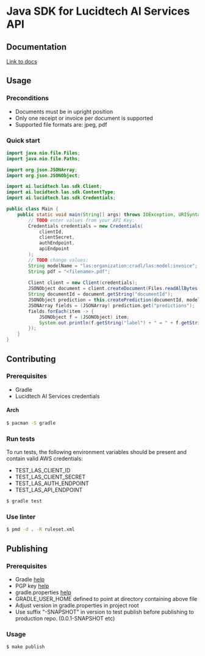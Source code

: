 # Java SDK for Lucidtech AI Services API

## Documentation

[Link to docs](https://docs.lucidtech.ai/java/v1/index.html)

## Usage

### Preconditions

- Documents must be in upright position
- Only one receipt or invoice per document is supported
- Supported file formats are: jpeg, pdf

### Quick start

```java
import java.nio.file.Files;
import java.nio.file.Paths;

import org.json.JSONArray;
import org.json.JSONObject;

import ai.lucidtech.las.sdk.Client;
import ai.lucidtech.las.sdk.ContentType;
import ai.lucidtech.las.sdk.Credentials;

public class Main {
    public static void main(String[] args) throws IOException, URISyntaxException {
        // TODO enter values from your API Key:
        Credentials credentials = new Credentials(
            clientId,
            clientSecret,
            authEndpoint,
            apiEndpoint
        );
        // TODO change values:
        String modelName = "las:organization:cradl/las:model:invoice";
        String pdf = "<filename>.pdf";
        
        Client client = new Client(credentials);
        JSONObject document = client.createDocument(Files.readAllBytes(Paths.get(pdf)), ContentType.PDF);
        String documentId = document.getString("documentId");
        JSONObject prediction = this.createPrediction(documentId, modelName);
        JSONArray fields = (JSONArray) prediction.get("predictions");
        fields.forEach(item -> {
            JSONObject f = (JSONObject) item;
            System.out.println(f.getString("label") + " = " + f.getString("value") + " (" + f.getFloat("confidence") + ")");
        });
    }
}
```

## Contributing

### Prerequisites

* Gradle
* Lucidtech AI Services credentials

#### Arch

```bash
$ pacman -S gradle
```

### Run tests
To run tests, the following environment variables should be present and contain valid AWS credentials:
- TEST_LAS_CLIENT_ID
- TEST_LAS_CLIENT_SECRET
- TEST_LAS_AUTH_ENDPOINT
- TEST_LAS_API_ENDPOINT
```bash
$ gradle test
```
### Use linter

```bash
$ pmd -d . -R ruleset.xml 
```

## Publishing

### Prerequisites

* Gradle [help](https://docs.gradle.org/current/userguide/userguide.html)
* PGP key [help](https://central.sonatype.org/pages/working-with-pgp-signatures.html)
* gradle.properties [help](https://central.sonatype.org/pages/gradle.html)
* GRADLE_USER_HOME defined to point at directory containing above file
* Adjust version in gradle.properties in project root
* Use suffix "-SNAPSHOT" in version to test publish before publishing to production repo. (0.0.1-SNAPSHOT etc)

### Usage

```sh
$ make publish
```
